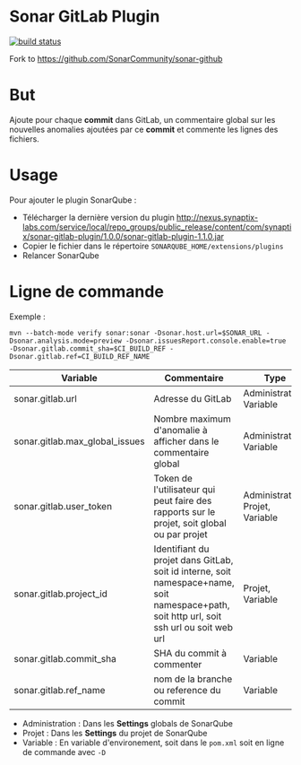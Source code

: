 Sonar GitLab Plugin
===================

[![build status](https://gitlab.synaptix-labs.com/ci/projects/12/status.png?ref=master)](https://gitlab.synaptix-labs.com/ci/projects/12?ref=master)

Fork to https://github.com/SonarCommunity/sonar-github

# But

Ajoute pour chaque **commit** dans GitLab, un commentaire global sur les nouvelles anomalies ajoutées par ce **commit** et commente les lignes des fichiers.

# Usage

Pour ajouter le plugin SonarQube :

- Télécharger la dernière version du plugin http://nexus.synaptix-labs.com/service/local/repo_groups/public_release/content/com/synaptix/sonar-gitlab-plugin/1.0.0/sonar-gitlab-plugin-1.1.0.jar
- Copier le fichier dans le répertoire `SONARQUBE_HOME/extensions/plugins`
- Relancer SonarQube 

# Ligne de commande

Exemple :

``` shell
mvn --batch-mode verify sonar:sonar -Dsonar.host.url=$SONAR_URL -Dsonar.analysis.mode=preview -Dsonar.issuesReport.console.enable=true -Dsonar.gitlab.commit_sha=$CI_BUILD_REF -Dsonar.gitlab.ref=CI_BUILD_REF_NAME
```

| Variable | Commentaire | Type |
| -------- | ----------- | ---- |
| sonar.gitlab.url | Adresse du GitLab | Administration, Variable |
| sonar.gitlab.max_global_issues | Nombre maximum d'anomalie à afficher dans le commentaire global |  Administration, Variable |
| sonar.gitlab.user_token | Token de l'utilisateur qui peut faire des rapports sur le projet, soit global ou par projet |  Administration, Projet, Variable |
| sonar.gitlab.project_id | Identifiant du projet dans GitLab, soit id interne, soit namespace+name, soit namespace+path, soit http url, soit ssh url ou soit web url | Projet, Variable |
| sonar.gitlab.commit_sha | SHA du commit à commenter | Variable |
| sonar.gitlab.ref_name | nom de la branche ou reference du commit | Variable |

- Administration : Dans les **Settings** globals de SonarQube
- Projet : Dans les **Settings** du projet de SonarQube
- Variable : En variable d'environement, soit dans le `pom.xml` soit en ligne de commande avec `-D`